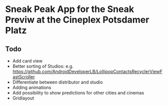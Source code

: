 # Sneak Peak App for the Sneak Previw at the Cineplex Potsdamer Platz

## Todo
* Add card view
* Better sorting of Studios: e.g. https://github.com/AndroidDeveloperLB/LollipopContactsRecyclerViewFastScroller
* Differentiate between distributor and studio
* Adding animations
* Add possibility to show predictions for other cities and cinemas
* Gridlayout
